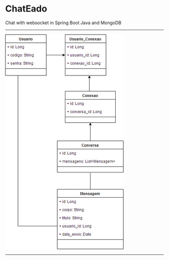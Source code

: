 # ChatEado
Chat with websocket in Spring Boot Java and MongoDB  

------

![diagrama_classes](Doc/ChatEado.0.0.1.jpg)

------
